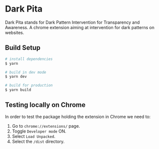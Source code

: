 # Dark Pita

Dark Pita stands for Dark Pattern Intervention for Transparency and Awareness. A chrome extension aiming at intervention for dark patterns on websites.

## Build Setup

```bash
# install dependencies
$ yarn

# build in dev mode
$ yarn dev

# build for production
$ yarn build
```

## Testing locally on Chrome

In order to test the package holding the extension in Chrome we need to:

1. Go to `chrome://extensions/` page.
2. Toggle `Developer mode` ON.
3. Select `Load Unpacked`.
4. Select the `/dist` directory.
